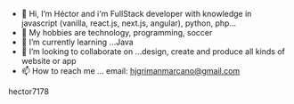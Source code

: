 - 👋 Hi, I’m Héctor and  i'm FullStack developer with 
knowledge in javascript (vanilla, react.js, next.js, angular), python, php... 
- 👀 My hobbies are technology, programming, soccer
- 🌱 I’m currently learning ...Java
- 💞️ I’m looking to collaborate on ...design, create and produce
 all kinds of website or app
- 📫 How to reach me ...
email: hjgrimanmarcano@gmail.com


hector7178
